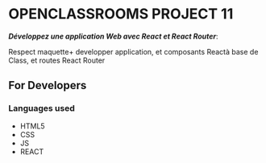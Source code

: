# OPENCLASSROOMS PROJECT 11

***Développez une application Web avec React et React Router***:

Respect maquette+ developper application, et composants Reactà base de Class, et routes React Router

## For Developers

### Languages used

* HTML5
* CSS
* JS
* REACT


